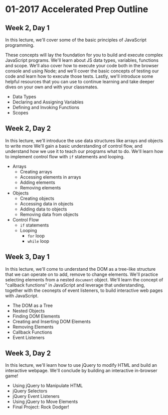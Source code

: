 # 01-2017 Accelerated Prep Outline

## Week 2, Day 1
In this lecture, we'll cover some of the basic principles of JavaScript programming.

These concepts will lay the foundation for you to build and execute complex JavaScript programs. We'll learn about JS data types, variables, functions and scope. We'll also cover how to execute your code both in the browser console and using Node; and we'll cover the basic concepts of testing our code and learn how to execute those tests. Lastly, we'll introduce some helpful resources that you can use to continue learning and take deeper dives on your own and with your classmates.

* Data Types
* Declaring and Assigning Variables
* Defining and Invoking Functions
* Scopes

## Week 2, Day 2
In this lecture, we'll introduce the use data structures like arrays and objects to write more  We'll gain a basic understanding of control flow, and understand how we use it to teach our programs what to do. We'll learn how to implement control flow with `if` statements and looping.

* Arrays
  * Creating arrays
  * Accessing elements in arrays
  * Adding elements
  * Removing elements
* Objects
  * Creating objects
  * Accessing data in objects
  * Adding data to objects
  * Removing data from objects
* Control Flow
  * `if` statements
  * Looping
    * `for` loop
    * `while` loop
    
## Week 3, Day 1
In this lecture, we'll come to understand the DOM as a tree-like structure that we can operate on to add, remove to change elements. We'll practice selecting elements from a nested `document` object. We'll learn the concept of "callback functions" in JavaScript and leverage that understanding, together with the ceonepts of event listeners, to build interactive web pages with JavaScript.

* The DOM as a Tree
* Nested Objects
* Finding DOM Elements
* Creating and Inserting DOM Elements
* Removing Elements
* Callback Functions
* Event Listeners

## Week 3, Day 2
In this lecture, we'll learn how to use jQuery to modify HTML and build an interactive webpage. We'll conclude by building an interactive in-browser game!

* Using jQuery to Manipulate HTML
* jQuery Selectors
* jQuery Event Listeners
* Using jQuery to Move Elements
* Final Project: Rock Dodger!

